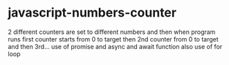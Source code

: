 # javascript-numbers-counter

2 different counters are set to different numbers and then when program runs  first counter starts from 0 to target then 2nd counter from 0 to target and then 3rd...
use of promise and async and await function also use of for loop
